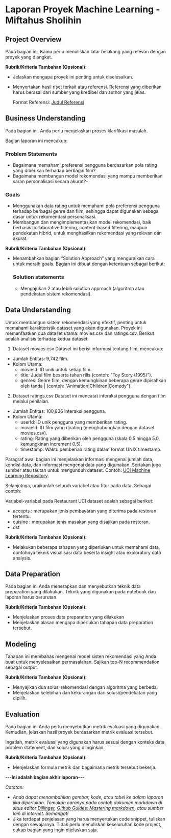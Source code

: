 # Laporan Proyek Machine Learning - Miftahus Sholihin

## Project Overview

Pada bagian ini, Kamu perlu menuliskan latar belakang yang relevan dengan proyek yang diangkat.

**Rubrik/Kriteria Tambahan (Opsional)**:
- Jelaskan mengapa proyek ini penting untuk diselesaikan.
- Menyertakan hasil riset terkait atau referensi. Referensi yang diberikan harus berasal dari sumber yang kredibel dan author yang jelas.
  
  Format Referensi: [Judul Referensi](https://scholar.google.com/) 

## Business Understanding

Pada bagian ini, Anda perlu menjelaskan proses klarifikasi masalah.

Bagian laporan ini mencakup:

### Problem Statements

- Bagaimana memahami preferensi pengguna berdasarkan pola rating yang diberikan terhadap berbagai film?
- Bagaimana membangun model rekomendasi yang mampu memberikan saran personalisasi secara akurat?- 

### Goals

- Menggunakan data rating untuk memahami pola preferensi pengguna terhadap berbagai genre dan film, sehingga dapat digunakan sebagai dasar untuk rekomendasi personalisasi.
- Membangun dan mengimplementasikan model rekomendasi, baik berbasis collaborative filtering, content-based filtering, maupun pendekatan hibrid, untuk menghasilkan rekomendasi yang relevan dan akurat.

**Rubrik/Kriteria Tambahan (Opsional)**:
- Menambahkan bagian “Solution Approach” yang menguraikan cara untuk meraih goals. Bagian ini dibuat dengan ketentuan sebagai berikut: 

    ### Solution statements
    - Mengajukan 2 atau lebih solution approach (algoritma atau pendekatan sistem rekomendasi).

## Data Understanding
Untuk membangun sistem rekomendasi yang efektif, penting untuk memahami karakteristik dataset yang akan digunakan. Proyek ini memanfaatkan dua dataset utama: movies.csv dan ratings.csv. Berikut adalah analisis terhadap kedua dataset:
1. Dataset movies.csv
Dataset ini berisi informasi tentang film, mencakup:
- Jumlah Entitas: 9,742 film.
- Kolom Utama:
  - movieId: ID unik untuk setiap film.
  - title: Judul film beserta tahun rilis (contoh: "Toy Story (1995)").
  - genres: Genre film, dengan kemungkinan beberapa genre dipisahkan oleh tanda | (contoh: "Animation|Children|Comedy").
 
2. Dataset ratings.csv
Dataset ini mencatat interaksi pengguna dengan film melalui penilaian.
- Jumlah Entitas: 100,836 interaksi pengguna.
- Kolom Utama:
  - userId: ID unik pengguna yang memberikan rating.
  - movieId: ID film yang dirating (menghubungkan dengan dataset movies.csv).
  - rating: Rating yang diberikan oleh pengguna (skala 0.5 hingga 5.0, kemungkinan increment 0.5).
  - timestamp: Waktu pemberian rating dalam format UNIX timestamp.

Paragraf awal bagian ini menjelaskan informasi mengenai jumlah data, kondisi data, dan informasi mengenai data yang digunakan. Sertakan juga sumber atau tautan untuk mengunduh dataset. Contoh: [UCI Machine Learning Repository](https://archive.ics.uci.edu/ml/datasets/Restaurant+%26+consumer+data).

Selanjutnya, uraikanlah seluruh variabel atau fitur pada data. Sebagai contoh:  

Variabel-variabel pada Restaurant UCI dataset adalah sebagai berikut:
- accepts : merupakan jenis pembayaran yang diterima pada restoran tertentu.
- cuisine : merupakan jenis masakan yang disajikan pada restoran.
- dst

**Rubrik/Kriteria Tambahan (Opsional)**:
- Melakukan beberapa tahapan yang diperlukan untuk memahami data, contohnya teknik visualisasi data beserta insight atau exploratory data analysis.

## Data Preparation
Pada bagian ini Anda menerapkan dan menyebutkan teknik data preparation yang dilakukan. Teknik yang digunakan pada notebook dan laporan harus berurutan.

**Rubrik/Kriteria Tambahan (Opsional)**: 
- Menjelaskan proses data preparation yang dilakukan
- Menjelaskan alasan mengapa diperlukan tahapan data preparation tersebut.

## Modeling
Tahapan ini membahas mengenai model sisten rekomendasi yang Anda buat untuk menyelesaikan permasalahan. Sajikan top-N recommendation sebagai output.

**Rubrik/Kriteria Tambahan (Opsional)**: 
- Menyajikan dua solusi rekomendasi dengan algoritma yang berbeda.
- Menjelaskan kelebihan dan kekurangan dari solusi/pendekatan yang dipilih.

## Evaluation
Pada bagian ini Anda perlu menyebutkan metrik evaluasi yang digunakan. Kemudian, jelaskan hasil proyek berdasarkan metrik evaluasi tersebut.

Ingatlah, metrik evaluasi yang digunakan harus sesuai dengan konteks data, problem statement, dan solusi yang diinginkan.

**Rubrik/Kriteria Tambahan (Opsional)**: 
- Menjelaskan formula metrik dan bagaimana metrik tersebut bekerja.

**---Ini adalah bagian akhir laporan---**

_Catatan:_
- _Anda dapat menambahkan gambar, kode, atau tabel ke dalam laporan jika diperlukan. Temukan caranya pada contoh dokumen markdown di situs editor [Dillinger](https://dillinger.io/), [Github Guides: Mastering markdown](https://guides.github.com/features/mastering-markdown/), atau sumber lain di internet. Semangat!_
- Jika terdapat penjelasan yang harus menyertakan code snippet, tuliskan dengan sewajarnya. Tidak perlu menuliskan keseluruhan kode project, cukup bagian yang ingin dijelaskan saja.
